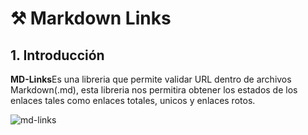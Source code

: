 # ⚒️ Markdown Links

## 1. Introducción

**MD-Links**Es una libreria que permite validar URL dentro de archivos Markdown(.md), esta libreria nos permitira obtener los estados de los enlaces tales como enlaces totales, unicos y enlaces rotos.

![md-links](C:\Users\Joss\Documents\GitHub\LIM017-md-links\imagenes)

